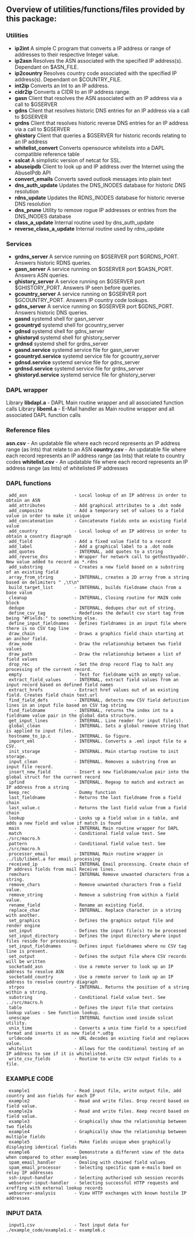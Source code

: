 

## Overview of utilities/functions/files provided by this package:

### Utilities

- __ip2int__ A simple C program that converts a IP address or range of addresses to their respective Integer value.
- __ip2asn__ Resolves the ASN associated with the specified IP address(s). Dependant on $ASN_FILE.
- __ip2country__ Resolves country code associated with the specified IP address(s). Dependant on $COUNTRY_FILE.
- __int2ip__ Converts an Int to an IP address.
- __cidr2ip__ Converts a CIDR to an IP address range. 
- __gasn__ Client that resolves the ASN associated with an IP address via a call to $GSERVER
- __gdns__ Client that resolves historic DNS entries for an IP address via a call to $GSERVER
- __grdns__ Client that resolves historic reverse DNS entries for an IP address via a call to $GSERVER
- __ghistory__ Client that queries a $GSERVER for historic records relating to an IP address
- __whitelist_convert__ Converts opensource whitelists into a DAPL compatible reference table
- __sslcat__ A simplistic version of netcat for SSL.
- __abuseipdb__ Client to look up and IP address over the Internet using the AbuseIPdb API
- __convert_emails__ Converts saved outlook messages into plain text
- __dns_auth_update__ Updates the DNS_INODES database for historic DNS resolution
- __rdns_update__ Updates the RDNS_INODES database for historic reverse DNS resolution
- __dns_prune__ Utility to remove rogue IP addresses or entries from the DNS_INODES database
- __class_a_update__ Internal routine used by dns_auth_update
- __reverse_class_a_update__ Internal routine used by rdns_update
     
### Services

- __grdns_server__ A service running on $GSERVER port $GRDNS_PORT. Answers historic RDNS queries.
- __gasn_server__ A service running on $GSERVER port $GASN_PORT. Answers ASN queries.
- __ghistory_server__ A service running on $GSERVER port $GHISTORY_PORT. Answers IP seen before queries.
- __gcountry_server__ A service running on $GSERVER port $GCOUNTRY_PORT. Answers IP country code lookups.
- __gdns_server__ A service running on $GSERVER port $GDNS_PORT. Answers historic DNS queries.
- __gasnd__ systemd shell for gasn_server
- __gcountryd__ systemd shell for gcountry_server
- __gdnsd__ systemd shell for gdns_server
- __ghistoryd__ systemd shell for ghistory_server
- __grdnsd__ systemd shell for grdns_server
- __gasnd.service__ systemd service file for gasn_server
- __gcountryd.service__ systemd service file for gcountry_server
- __gdnsd.service__ systemd service file for gdns_server
- __grdnsd.service__ systemd service file for grdns_server
- __ghistoryd.service__ systemd service file for ghistory_server

### DAPL wrapper

Library __libdapl.a__ - DAPL Main routine wrapper and all associated function calls
Library __libeml.a__ - E-Mail handler as Main routine wrapper and all associated DAPL function calls

### Reference files

__asn.csv__ - An updatable file where each record represents an IP address range (as Ints) that relate to an ASN
__country.csv__ - An updatable file where each record represents an IP address range (as Ints) that relate to country codes
__whitelist.csv__ - An updatable file where each record represents an IP address range (as Ints) of whitelisted IP addresses

### DAPL functions

     add_asn                  - Local lookup of an IP address in order to obtain an ASN
     add_attributes           - Add graphical attributes to a .dot node
     add_composite            - Add a temporary set of values to a field value in order to make it unique
     add_concatenation        - Concatenate fields onto an existing field value
     add_country              - Local lookup of an IP address in order to obtain a country diagraph
     add_field                - Add a fixed value field to a record
     add_label                - Add a graphical label to a .dot node
     add_quotes               - INTERNAL, add quotes to a string
     add_reverse_dns          - Wrapper for network call to gethostbyaddr. New value added to record as *.rdns
     add_substring            - Creates a new field based on a substring of an existing field
     array_from_string        - INTERNAL, creates a 2D array from a string based on delimiters " ,\t\n"
     build_target_list        - INTERNAL, builds fieldname chain from a base value
     cleanup                  - INTERNAL, Closing routine for MAIN code block
     dedupe                   - INTERNAL, dedupes char out of string.
     define_csv_tag           - Redefines the default csv start tag from being "#Fields:" to something else.
     define_input_fieldnames  - Defines fieldnames in an input file where there is no CSV tag line
     draw_chain               - Draws a graphics field chain starting at an anchor field.
     draw_node                - Draw the relationship between two field values
     draw_path                - Draw the relationship between a list of field values
     drop_rec                 - Set the drop record flag to halt any processing of the current record.
     empty                    - Test for fieldname with an empty value.
     extract_field_values     - INTERNAL, extract field values from an input record based on defined field names
     extract_hrefs            - Extract href values out of an existing field. Creates field chain text.url
     find_field_defs          - INTERNAL, detects new CSV field definition lines in an input file based on CSV tag string
     find_fieldname           - INTERNAL, returns the index int to a fieldname value pair in the global data structure.
     get_input_lines          - INTERNAL. Line reader for input file(s).
     global_clean             - INTERNAL. Sets a global remove string that is applied to input files.
     hostname_to_ip.c         - INTERNAL. Go figure.
     import_eml               - INTERNAL. Converts a .eml input file to a CSV.
     init_storage             - INTERNAL. Main startup routine to init storage.
     input_clean              - INTERNAL. Removes a substring from an input file record. 
     insert_new_field         - Insert a new fieldname/value pair into the global struct for the current record
     ipfind                   - INTERNAL. Regexp to match and extract an IP address from a string
     keep_rec                 - Dummy function 
     last_fieldname           - Returns the last fieldname from a field chain
     last_value.c             - Returns the last field value from a field chain
     lookup                   - Looks up a field value in a table, and adds a new field and value if match is found
     main                     - INTERNAL Main routine wrapper for DAPL
     match                    - Conditional field value test. See ./src/macro.h
     pattern                  - Conditional field value test. See ./src/macro.h
     processor_email          - INTERNAL Main routine wrapper in ../lib/libeml.a for email processing
     received_ip              - INTERNAL Email processing. Create chain of IP address fields from mail Receive lines.
     remchars                 - INTERNAL Remove unwanted characters from a string.
     remove_chars             - Remove unwanted characters from a field value.
     remove_string            - Remove a substring from within a field value.
     rename_field             - Rename an existing field.
     replace_char             - INTERNAL. Replace character in a string with another.
     set_graphics             - Defines the graphics output file and render engine
     set_input                - Defines the input file(s) to be processed
     set_input_directory      - Defines the input directory where input files reside for processing.
     set_input_fieldnames     - Defines input fieldnames where no CSV tag line is present.
     set_output               - Defines the output file where CSV records will be written
     socketadd_asn            - Use a remote server to look up an IP address to resolve ASN 
     socketadd_country        - Use a remote server to look up an IP address to resolve country diagraph 
     strpos                   - INTERNAL. Returns the position of a string within a string.
     substring                - Conditional field value test. See ../src/macro.h
     table                    - Defines the input file that contains lookup values - See function lookup.
     unescape                 - INTERNAL function used inside sslcat utility.
     unix_time                - Converts a unix time field to a specified format and inserts it as new field *.udtg
     urldecode                - URL decodes an existing field and replaces value.
     whitelist                - Allows for the conditional testing of an IP address to see if it is whitelisted.
     write_csv_fields         - Routine to write CSV output fields to a file. 
     
### EXAMPLE CODE

     example1                 - Read input file, write output file, add country and asn fields for each IP
     example2                 - Read and write files. Drop record based on field value.
     example2a                - Read and write files. Keep record based on field value.
     example3                 - Graphically show the relationship between two fields
     example4                 - Graphically show the relationship between multiple fields
     example5                 - Make fields unique when graphically displaying identical fields
     example6                 - Demonstrate a different view of the data when compared to other examples
     spam_email_handler       - Dealing with chained field values
     spam_email_processor     - Selecting specific spam e-mails baed on relay IP addresses
     ssh-input-handler        - Selecting authorised ssh session records
     webserver-input-handler  - Selecting successful HTTP requests and xreffing with external lookup records
     webserver-analysis       - View HTTP exchanges with known hostile IP addresses 
     
### INPUT DATA

     input1.csv               - Test input data for ./example_code/example1.c - example6.c

